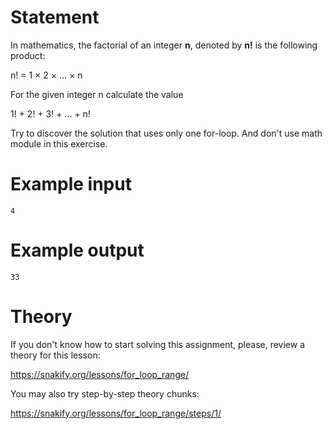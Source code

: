 # Statement

In mathematics, the factorial of an integer **n**, denoted by **n!** is the following product:


n! = 1 × 2 × … × n


For the given integer n calculate the value 

1! + 2! + 3! + ... + n!

Try to discover the solution that uses only one for-loop. And don't use math module in this exercise.

# Example input

```
4
```

# Example output

```
33
```

# Theory

If you don't know how to start solving this assignment, please, review a theory for this lesson:

https://snakify.org/lessons/for_loop_range/  

You may also try step-by-step theory chunks:

https://snakify.org/lessons/for_loop_range/steps/1/